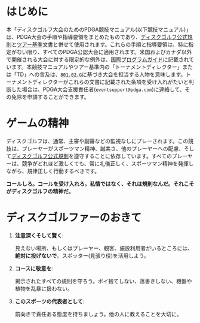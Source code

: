 # はじめに

本「ディスクゴルフ大会のためのPDGA競技マニュアル(以下競技マニュアル)」は、PDGA大会の手順や指導要領をまとめたものであり、[ディスクゴルフ公式規則](ordg/index)と[ツアー基準](dgj/tourstandards)文書と併せて使用されます。これらの手順と指導要領は、特に指定がない限り、すべてのPDGA公認大会に適用されます。米国およびカナダ以外で開催される大会に対する限定的な例外は、[国際プログラムガイド](dgj/programguid)に記載されています。本競技マニュアルやツアー基準内の「トーナメントディレクター」または「TD」への言及は、[`801.02.G`](ordg/80102)に基づき大会を担当する人物を意味します。トーナメントディレクターがこれらの文書に記載された条項を受け入れがたいと判断した場合は、PDGA大会支援責任者(`eventsupport@pdga.com`)に連絡して、その免除を申請することができます。

# ゲームの精神

ディスクゴルフは、通常、主審や副審などの監視なしにプレーされます。この競技は、プレーヤーがスポーツマン精神、誠実さ、他のプレーヤーへの配慮、そして[ディスクゴルフ公式規則](ordg/index)を遵守することに依存しています。すべてのプレーヤーは、競争がどれほど激しくても、常に礼儀正しく、スポーツマン精神を発揮しながら、規律正しく行動するべきです。

**コールしろ。コールを受け入れろ。私情ではなく、それは規則なんだ。それこそがディスクゴルフの精神だ。**

# ディスクゴルファーのおきて

1. **注意深くそして賢く**:

    見えない場所、もしくはプレーヤー、観客、施設利用者がいるところには、**絶対に投げないで**。スポッター(見張り役)を活用しよう。

2. **コースに敬意を**:

    掲示されたすべての規則を守ろう。ポイ捨てしない、落書きしない、機器や植物を乱暴に扱わない。

3. **このスポーツの代表者として**:

    前向きで責任ある態度を持ちましょう。他の人に教えることを大切に。
